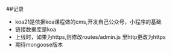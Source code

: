 ##记录
- koa21是依据koa课程做的cms,开发自己公众号，小程序的基础
- 链接数据库是koa
- 上线时，如果为https,则修改routes/admin.js 里http更改为https
- 期待mongoose版本